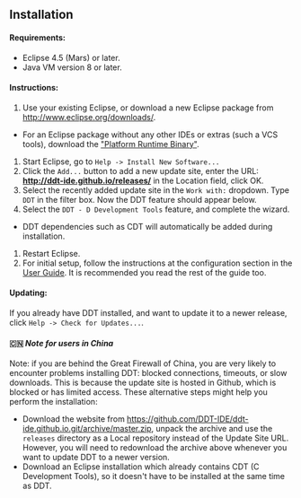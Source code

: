## Installation

#### Requirements: 
 * Eclipse 4.5 (Mars) or later.
 * Java VM version 8 or later.

#### Instructions:
 1. Use your existing Eclipse, or download a new Eclipse package from http://www.eclipse.org/downloads/. 
  * For an Eclipse package without any other IDEs or extras (such a VCS tools), download the ["Platform Runtime Binary"](http://archive.eclipse.org/eclipse/downloads/drops4/R-4.5-201506032000/#PlatformRuntime). 
 1. Start Eclipse, go to `Help -> Install New Software...`
 1. Click the `Add...` button to add a new update site, enter the URL: **http://ddt-ide.github.io/releases/** in the Location field, click OK.
 1. Select the recently added update site in the `Work with:` dropdown. Type `DDT` in the filter box. Now the DDT feature should appear below.
 1. Select the `DDT - D Development Tools` feature, and complete the wizard. 
  * DDT dependencies such as CDT will automatically be added during installation.
 1. Restart Eclipse. 
 1. For initial setup, follow the instructions at the configuration section in the [User Guide](UserGuide.md). It is recommended you read the rest of the guide too.
  

#### Updating:
If you already have DDT installed, and want to update it to a newer release, click `Help -> Check for Updates...`.

#### :cn: *Note for users in China*
Note: if you are behind the Great Firewall of China, you are very likely to encounter problems installing DDT: blocked connections, timeouts, or slow downloads. This is because the update site is hosted in Github, which is blocked or has limited access. These alternative steps might help you perform the installation:

* Download the website from https://github.com/DDT-IDE/ddt-ide.github.io.git/archive/master.zip, unpack the archive and use the `releases` directory as a Local repository instead of the Update Site URL. However, you will need to redownload the archive above whenever you want to update DDT to a newer version.
* Download an Eclipse installation which already contains CDT (C Development Tools), so it doesn't have to be installed at the same time as DDT.

